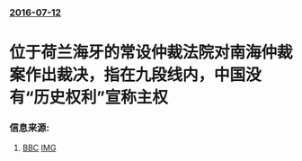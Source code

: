 ### [2016-07-12](/news/2016/07/12/index.md)

##### 
# 位于荷兰海牙的常设仲裁法院对南海仲裁案作出裁决，指在九段线内，中国没有“历史权利”宣称主权 




### 信息来源:

1. [BBC](http://www.bbc.com/zhongwen/simp/china/2016/07/160712_south_china_sea_latest) [IMG](https://ichef.bbci.co.uk/news/ws/1024/branded_zhongwen/worldservice/live/assets/images/2016/07/12/160712082652_cn_pla_south_china_sea_drill_512x288_cns_nocredit.jpg)
